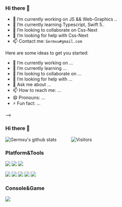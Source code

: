 ### Hi there 👋

- 🔭 I’m currently working on JS && Web-Graphics ..
- 🌱 I’m currently learning Typescript, Swift 5..
- 👯 I’m looking to collaborate on Css-Next
- 🤔 I’m looking for help with Css-Next
- 📫 Contact me: <code>Germxu#gmail.com</code>

Here are some ideas to get you started:

- 🔭 I’m currently working on ...
- 🌱 I’m currently learning ...
- 👯 I’m looking to collaborate on ...
- 🤔 I’m looking for help with ...
- 💬 Ask me about ...
- 📫 How to reach me: ...
- 😄 Pronouns: ...
- ⚡ Fun fact: ...

-->


### Hi there 👋
![Germxu's github stats](https://github-readme-stats.vercel.app/api?username=Germxu&show_icons=true&theme=vue-dark) &emsp;&emsp;&emsp;![Visitors](https://count.getloli.com/get/@Germxu?theme=gelbooru)

### Platform&Tools
[![](https://img.shields.io/badge/Windows-10-2376bc?style=flat-square&logo=windows&logoColor=ffffff)](https://www.microsoft.com/windows/get-windows-10)
[![](https://img.shields.io/badge/macOS-292e33?style=flat-square&logo=apple&logoColor=ffffff)](https://www.tonymacx86.com/)
[![](https://img.shields.io/badge/IDE-VSCode-blue?style=flat-square&logo=visual-studio-code&logoColor=ffffff)](https://code.visualstudio.com/)

[![](https://img.shields.io/badge/-JavaScript-f7e018?style=flat-square&logo=javascript&logoColor=white)](https://www.ecma-international.org/)
[![](https://img.shields.io/badge/-Vue.js-4fc08d?style=flat-square&logo=vue.js&logoColor=ffffff)](https://vuejs.org/)
[![](https://img.shields.io/badge/-Linux-fcc624?style=flat-square&logo=linux&logoColor=white)](https://www.linuxfoundation.org/)
[![](https://img.shields.io/badge/-Nginx-269539?style=flat-square&logo=nginx&logoColor=ffffff)](https://nginx.org/)
[![](https://img.shields.io/badge/-Docker-2496ED?style=flat-square&logo=docker&logoColor=ffffff)](https://www.docker.com/)

### Console&Game
[![](https://img.shields.io/badge/Steam-171a21?style=flat-square&logo=steam&logoColor=ffffff)](https://steamcommunity.com/id/nyaasu66)
